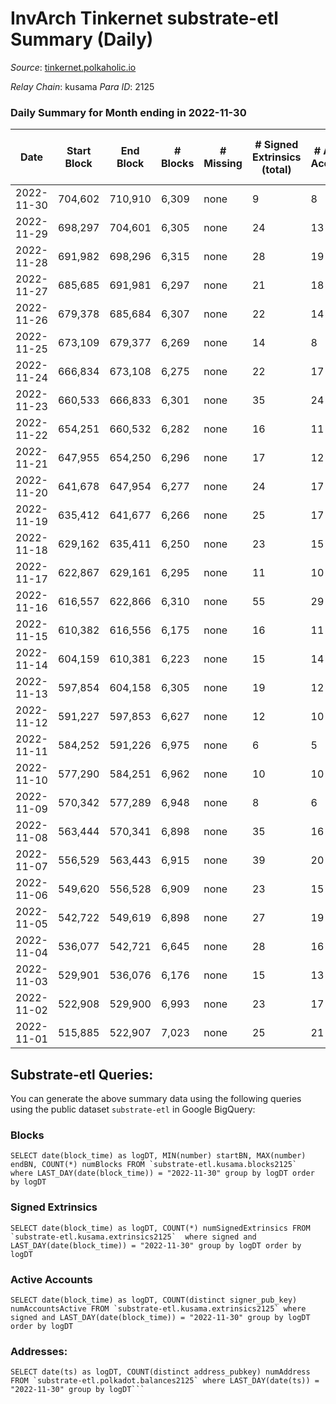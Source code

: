 # InvArch Tinkernet substrate-etl Summary (Daily)

_Source_: [tinkernet.polkaholic.io](https://tinkernet.polkaholic.io)

*Relay Chain*: kusama
*Para ID*: 2125



### Daily Summary for Month ending in 2022-11-30


| Date | Start Block | End Block | # Blocks | # Missing | # Signed Extrinsics (total) | # Active Accounts | # Addresses with Balances | # Events | # Transfers | # XCM Transfers In | # XCM Transfers Out |
| ---- | ----------- | --------- | -------- | --------- | --------------------------- | ----------------- | ------------------------- | -------- | ----------- | ------------------ | ------------------- |
| 2022-11-30 | 704,602 | 710,910 | 6,309 | none  | 9 | 8 | 1,793 | 12,946 | 250  |   |   |
| 2022-11-29 | 698,297 | 704,601 | 6,305 | none  | 24 | 13 | 1,793 | 13,280 | 481  |   | 7  |
| 2022-11-28 | 691,982 | 698,296 | 6,315 | none  | 28 | 19 | 1,792 | 13,443 | 602  |   | 7  |
| 2022-11-27 | 685,685 | 691,981 | 6,297 | none  | 21 | 18 | 1,789 | 13,172 | 420  |   | 4  |
| 2022-11-26 | 679,378 | 685,684 | 6,307 | none  | 22 | 14 | 1,789 | 13,349 | 576  |   | 4  |
| 2022-11-25 | 673,109 | 679,377 | 6,269 | none  | 14 | 8 | 1,789 | 13,040 | 391  |   | 3  |
| 2022-11-24 | 666,834 | 673,108 | 6,275 | none  | 22 | 17 | 1,789 | 13,329 | 617  |   | 3  |
| 2022-11-23 | 660,533 | 666,833 | 6,301 | none  | 35 | 24 | 1,789 | 9,288 | 784  |   | 3  |
| 2022-11-22 | 654,251 | 660,532 | 6,282 | none  | 16 | 11 |  | 13,077 | 375  |   | 4  |
| 2022-11-21 | 647,955 | 654,250 | 6,296 | none  | 17 | 12 |  | 13,096 | 369  |   | 5  |
| 2022-11-20 | 641,678 | 647,954 | 6,277 | none  | 24 | 17 | 1,788 | 13,280 | 531  |   | 7  |
| 2022-11-19 | 635,412 | 641,677 | 6,266 | none  | 25 | 17 |  | 13,162 | 440  |   | 6  |
| 2022-11-18 | 629,162 | 635,411 | 6,250 | none  | 23 | 15 |  | 13,217 | 540  |   | 6  |
| 2022-11-17 | 622,867 | 629,161 | 6,295 | none  | 11 | 10 |  | 13,005 | 320  |   | 2  |
| 2022-11-16 | 616,557 | 622,866 | 6,310 | none  | 55 | 29 | 1,787 | 14,077 | 1,021  |   | 16  |
| 2022-11-15 | 610,382 | 616,556 | 6,175 | none  | 16 | 11 | 1,785 | 12,871 | 389  |   | 3  |
| 2022-11-14 | 604,159 | 610,381 | 6,223 | none  | 15 | 14 |  | 13,035 | 473  |   | 1  |
| 2022-11-13 | 597,854 | 604,158 | 6,305 | none  | 19 | 12 |  | 13,124 | 378  |   | 2  |
| 2022-11-12 | 591,227 | 597,853 | 6,627 | none  | 12 | 10 |  | 13,640 | 295  |   | 1  |
| 2022-11-11 | 584,252 | 591,226 | 6,975 | none  | 6 | 5 |  | 14,157 | 158  |   |   |
| 2022-11-10 | 577,290 | 584,251 | 6,962 | none  | 10 | 10 |  | 14,311 | 310  |   |   |
| 2022-11-09 | 570,342 | 577,289 | 6,948 | none  | 8 | 6 |  | 14,183 | 223  |   | 1  |
| 2022-11-08 | 563,444 | 570,341 | 6,898 | none  | 35 | 16 | 1,784 | 14,892 | 840  |   | 11  |
| 2022-11-07 | 556,529 | 563,443 | 6,915 | none  | 39 | 20 |  | 14,962 | 836  | 1  | 14  |
| 2022-11-06 | 549,620 | 556,528 | 6,909 | none  | 23 | 15 | 1,784 | 14,456 | 469  |   | 4  |
| 2022-11-05 | 542,722 | 549,619 | 6,898 | none  | 27 | 19 | 1,784 | 14,681 | 686  |   | 4  |
| 2022-11-04 | 536,077 | 542,721 | 6,645 | none  | 28 | 16 |  | 14,177 | 670  | 2  | 10  |
| 2022-11-03 | 529,901 | 536,076 | 6,176 | none  | 15 | 13 | 1,784 | 12,923 | 450  | 2  | 3  |
| 2022-11-02 | 522,908 | 529,900 | 6,993 | none  | 23 | 17 |  | 14,798 | 630  | 3  | 6  |
| 2022-11-01 | 515,885 | 522,907 | 7,023 | none  | 25 | 21 | 1,783 | 14,838 | 605  | 1  | 2  |

## Substrate-etl Queries:
You can generate the above summary data using the following queries using the public dataset `substrate-etl` in Google BigQuery:


### Blocks
```
SELECT date(block_time) as logDT, MIN(number) startBN, MAX(number) endBN, COUNT(*) numBlocks FROM `substrate-etl.kusama.blocks2125`  where LAST_DAY(date(block_time)) = "2022-11-30" group by logDT order by logDT
```


### Signed Extrinsics
```
SELECT date(block_time) as logDT, COUNT(*) numSignedExtrinsics FROM `substrate-etl.kusama.extrinsics2125`  where signed and LAST_DAY(date(block_time)) = "2022-11-30" group by logDT order by logDT
```


### Active Accounts
```
SELECT date(block_time) as logDT, COUNT(distinct signer_pub_key) numAccountsActive FROM `substrate-etl.kusama.extrinsics2125` where signed and LAST_DAY(date(block_time)) = "2022-11-30" group by logDT order by logDT
```


### Addresses:
```
SELECT date(ts) as logDT, COUNT(distinct address_pubkey) numAddress FROM `substrate-etl.polkadot.balances2125` where LAST_DAY(date(ts)) = "2022-11-30" group by logDT```

